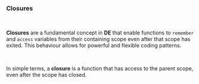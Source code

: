 ### Closures

<br />

**Closures** are a fundamental concept in **DE** that enable functions to `remember` and `access` variables from their containing scope even after that scope has exited. This behaviour allows for powerful and flexible coding patterns.

<br />

In simple terms, a **closure** is a function that has access to the parent scope, even after the scope has closed.

